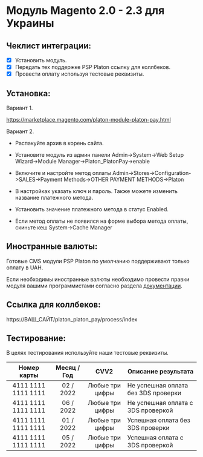 # Модуль Magento 2.0 - 2.3 для Украины

## Чеклист интеграции:
- [x] Установить модуль.
- [x] Передать тех поддержке PSP Platon  ссылку для коллбеков.
- [x] Провести оплату используя тестовые реквизиты.

## Установка:

Вариант 1.

https://marketplace.magento.com/platon-module-platon-pay.html

Вариант 2.

* Распакуйте архив в корень сайта.

* Установите модуль из админ панели Admin->System->Web Setup Wizard->Module Manager->Platon_PlatonPay->enable

* Включите и настройте метод оплаты Admin->Stores->Configuration->SALES->Payment Methods->OTHER PAYMENT METHODS->Platon

* В настройках указать ключ и пароль. Также можете изменить название платежного метода.

* Установить значение платежного метода в статус Enabled.

* Если метод оплаты не появился на форме выбора метода оплаты, скиньте кеш System->Cache Manager

## Иностранные валюты:
Готовые CMS модули PSP Platon по умолчанию поддерживают только оплату в UAH.

Если необходимы иностранные валюты необходимо провести правки модуля вашими программистами согласно раздела [документации](https://platon.atlassian.net/wiki/spaces/docs/pages/1810235393).

## Ссылка для коллбеков:
https://ВАШ_САЙТ/platon_platon_pay/process/index

## Тестирование:
В целях тестирования используйте наши тестовые реквизиты.

| Номер карты  | Месяц / Год | CVV2 | Описание результата |
| :---:  | :---:  | :---:  | --- |
| 4111  1111  1111  1111 | 02 / 2022 | Любые три цифры | Не успешная оплата без 3DS проверки |
| 4111  1111  1111  1111 | 06 / 2022 | Любые три цифры | Не успешная оплата с 3DS проверкой |
| 4111  1111  1111  1111 | 01 / 2022 | Любые три цифры | Успешная оплата без 3DS проверки |
| 4111  1111  1111  1111 | 05 / 2022 | Любые три цифры | Успешная оплата с 3DS проверкой |
